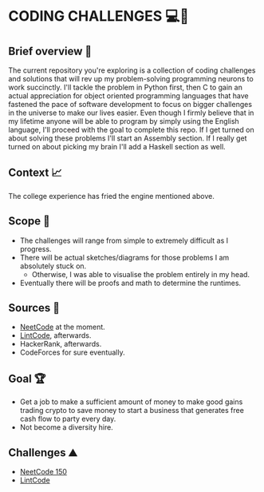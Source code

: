 # CODING CHALLENGES :computer::dart:

## Brief overview :memo:

The current repository you're exploring is a collection of coding challenges and solutions that will rev up my problem-solving programming neurons to work succinctly. I'll tackle the problem in Python first, then C to gain an actual appreciation for object oriented programming languages that have fastened the pace of software development to focus on bigger challenges in the universe to make our lives easier. Even though I firmly believe that in my lifetime anyone will be able to program by simply using the English language, I'll proceed with the goal to complete this repo. If I get turned on about solving these problems I'll start an Assembly section. If I really get turned on about picking my brain I'll add a Haskell section as well.

## Context :chart_with_upwards_trend:

The college experience has fried the engine mentioned above.

## Scope :telescope:

- The challenges will range from simple to extremely difficult as I progress.
- There will be actual sketches/diagrams for those problems I am absolutely stuck on.
  - Otherwise, I was able to visualise the problem entirely in my head.  
- Eventually there will be proofs and math to determine the runtimes.

## Sources :book:

- [NeetCode](https://neetcode.io/) at the moment.
- [LintCode](https://www.lintcode.com/), afterwards.
- HackerRank, afterwards.
- CodeForces for sure eventually.

## Goal :trophy:

- Get a job to make a sufficient amount of money to make good gains trading crypto to save money to start a business that generates free cash flow to party every day.
- Not become a diversity hire.

## Challenges :mountain:

- [NeetCode 150](https://github.com/CHRISSY-FRANKY/CODING-CHALLENGES/tree/main/neetcode150)
- [LintCode](https://github.com/CHRISSY-FRANKY/CODING-CHALLENGES/tree/main/lintcode)

